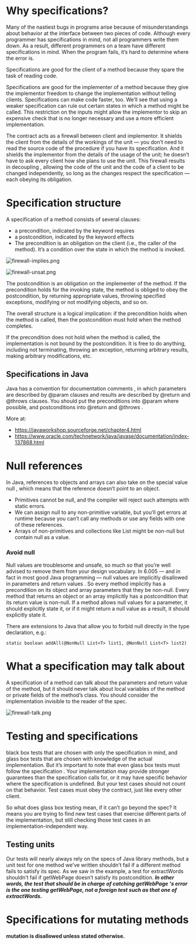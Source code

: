 # Why specifications?

Many of the nastiest bugs in programs arise because of misunderstandings about behavior at the interface between two pieces of code. Although every programmer has specifications in mind, not all programmers write them down. As a result, different programmers on a team have different specifications in mind. When the program fails, it’s hard to determine where the error is.

Specifications are good for the client of a method because they spare the task of reading code.

Specifications are good for the implementer of a method because they give the implementor freedom to change the implementation without telling clients. Specifications can make code faster, too. We’ll see that using a weaker specification can rule out certain states in which a method might be called. This restriction on the inputs might allow the implementor to skip an expensive check that is no longer necessary and use a more efficient implementation.

The contract acts as a firewall between client and implementor. It shields the client from the details of the workings of the unit — you don’t need to read the source code of the procedure if you have its specification. And it shields the implementor from the details of the usage of the unit; he doesn’t have to ask every client how she plans to use the unit. This firewall results in decoupling , allowing the code of the unit and the code of a client to be changed independently, so long as the changes respect the specification — each obeying its obligation.

# Specification structure

A specification of a method consists of several clauses:

- a precondition, indicated by the keyword requires
- a postcondition, indicated by the keyword effects
- The precondition is an obligation on the client (i.e., the caller of the method). It’s a condition over the state in which the method is invoked.

![firewall-implies.png](../_resources/firewall-implies.png)

![firewall-unsat.png](../_resources/firewall-unsat.png)

The postcondition is an obligation on the implementer of the method. If the precondition holds for the invoking state, the method is obliged to obey the postcondition, by returning appropriate values, throwing specified exceptions, modifying or not modifying objects, and so on.

The overall structure is a logical implication: if the precondition holds when the method is called, then the postcondition must hold when the method completes.

If the precondition does not hold when the method is called, the implementation is not bound by the postcondition. It is free to do anything, including not terminating, throwing an exception, returning arbitrary results, making arbitrary modifications, etc.

## Specifications in Java

Java has a convention for documentation comments , in which parameters are described by @param clauses and results are described by @return and @throws clauses. You should put the preconditions into @param where possible, and postconditions into @return and @throws .

More at:

- https://javaworkshop.sourceforge.net/chapter4.html
- https://www.oracle.com/technetwork/java/javase/documentation/index-137868.html

# Null references

In Java, references to objects and arrays can also take on the special value null , which means that the reference doesn’t point to an object.

- Primitives cannot be null, and the compiler will reject such attempts with static errors.
- We can assign null to any non-primitive variable, but you’ll get errors at runtime because you can’t call any methods or use any fields with one of these references.
- Arrays of non-primitives and collections like List might be non-null but contain null as a value.

### Avoid null

Null values are troublesome and unsafe, so much so that you’re well advised to remove them from your design vocabulary. In 6.005 — and in fact in most good Java programming — null values are implicitly disallowed in parameters and return values . So every method implicitly has a precondition on its object and array parameters that they be non-null. Every method that returns an object or an array implicitly has a postcondition that its return value is non-null. If a method allows null values for a parameter, it should explicitly state it, or if it might return a null value as a result, it should explicitly state it.

There are extensions to Java that allow you to forbid null directly in the type declaration, e.g.:

```
static boolean addAll(@NonNull List<T> list1, @NonNull List<T> list2)
```

# What a specification may talk about

A specification of a method can talk about the parameters and return value of the method, but it should never talk about local variables of the method or private fields of the method’s class. You should consider the implementation invisible to the reader of the spec.

![firewall-talk.png](../_resources/firewall-talk.png)

# Testing and specifications

black box tests that are chosen with only the specification in mind, and glass box tests that are chosen with knowledge of the actual implementation. But it’s important to note that even glass box tests must follow the specification . Your implementation may provide stronger guarantees than the specification calls for, or it may have specific behavior where the specification is undefined. But your test cases should not count on that behavior. Test cases must obey the contract, just like every other client.

So what does glass box testing mean, if it can’t go beyond the spec? It means you are trying to find new test cases that exercise different parts of the implementation, but still checking those test cases in an implementation-independent way.

## Testing units

Our tests will nearly always rely on the specs of Java library methods, but a unit test for one method we’ve written shouldn’t fail if a different method fails to satisfy its spec. As we saw in the example, a test for extractWords shouldn’t fail if getWebPage doesn’t satisfy its postcondition. ***In other words, the test that should be in charge of catching getWebPage 's error is the one testing getWebPage, not a foreign test such as that one of extractWords.***

# Specifications for mutating methods

#### mutation is disallowed unless stated otherwise.